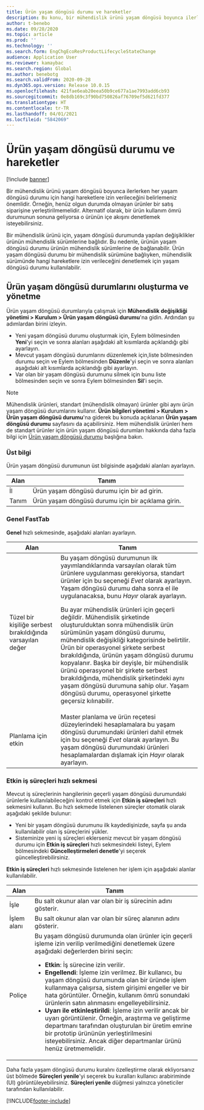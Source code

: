 ```yaml
---
title: Ürün yaşam döngüsü durumu ve hareketler
description: Bu konu, bir mühendislik ürünü yaşam döngüsü boyunca ilerlerken her yaşam döngüsü durumu için hangi hareketlere izin verileceğini nasıl denetleyebileceğinizi açıklamaktadır.
author: t-benebo
ms.date: 09/28/2020
ms.topic: article
ms.prod: ''
ms.technology: ''
ms.search.form: EngChgEcoResProductLifecycleStateChange
audience: Application User
ms.reviewer: kamaybac
ms.search.region: Global
ms.author: benebotg
ms.search.validFrom: 2020-09-28
ms.dyn365.ops.version: Release 10.0.15
ms.openlocfilehash: 421fae6eab20eea50b9ce677a1ae7993add6cb93
ms.sourcegitcommit: 0e8db169c3f90bd750826af76709ef5d621fd377
ms.translationtype: HT
ms.contentlocale: tr-TR
ms.lasthandoff: 04/01/2021
ms.locfileid: "5842069"
---
```

# <a name="product-lifecycle-states-and-transactions"></a>Ürün yaşam döngüsü durumu ve hareketler

[!include [banner](../includes/banner.md)]

Bir mühendislik ürünü yaşam döngüsü boyunca ilerlerken her yaşam döngüsü durumu için hangi hareketlere izin verileceğini belirlemeniz önemlidir. Örneğin, henüz olgun durumda olmayan ürünler bir satış siparişine yerleştirilmemelidir. Alternatif olarak, bir ürün kullanım ömrü durumunun sonuna geliyorsa o ürünün içe akışını denetlemek isteyebilirsiniz.

Bir mühendislik ürünü için, yaşam döngüsü durumunda yapılan değişiklikler ürünün mühendislik sürümlerine bağlıdır. Bu nedenle, ürünün yaşam döngüsü durumu ürünün mühendislik sürümlerine de bağlanabilir. Ürün yaşam döngüsü durumu bir mühendislik sürümüne bağlıyken, mühendislik sürümünde hangi hareketlere izin verileceğini denetlemek için yaşam döngüsü durumu kullanılabilir.

## <a name="create-and-manage-product-lifecycle-states"></a>Ürün yaşam döngüsü durumlarını oluşturma ve yönetme

Ürün yaşam döngüsü durumlarıyla çalışmak için **Mühendislik değişikliği yönetimi \> Kurulum \> Ürün yaşam döngüsü durumu**'na gidin. Ardından şu adımlardan birini izleyin.

- Yeni yaşam döngüsü durumu oluşturmak için, Eylem bölmesinden **Yeni**'yi seçin ve sonra alanları aşağıdaki alt kısımlarda açıklandığı gibi ayarlayın.
- Mevcut yaşam döngüsü durumlarını düzenlemek için,liste bölmesinden durumu seçin ve Eylem bölmesinden **Düzenle**'yi seçin ve sonra alanları aşağıdaki alt kısımlarda açıklandığı gibi ayarlayın.
- Var olan bir yaşam döngüsü durumunu silmek için bunu liste bölmesinden seçin ve sonra Eylem bölmesinden **Sil**'i seçin.

> [!NOTE]
> Mühendislik ürünleri, standart (mühendislik olmayan) ürünler gibi aynı ürün yaşam döngüsü durumlarını kullanır. **Ürün bilgileri yönetimi \> Kurulum \> Ürün yaşam döngüsü durumu**'na giderek bu konuda açıklanan **Ürün yaşam döngüsü durumu** sayfasını da açabilirsiniz. Hem mühendislik ürünleri hem de standart ürünler için ürün yaşam döngüsü durumları hakkında daha fazla bilgi için [Ürün yaşam döngüsü durumu](../pim/product-lifecycle.md) başlığına bakın.

### <a name="header"></a>Üst bilgi

Ürün yaşam döngüsü durumunun üst bilgisinde aşağıdaki alanları ayarlayın.

| Alan | Tanım |
|---|---|
| İl | Ürün yaşam döngüsü durumu için bir ad girin. |
| Tanım | Ürün yaşam döngüsü durumu için bir açıklama girin. |

### <a name="general-fasttab"></a>Genel FastTab

**Genel** hızlı sekmesinde, aşağıdaki alanları ayarlayın.

| Alan | Tanım |
|---|---|
| Tüzel bir kişiliğe serbest bırakıldığında varsayılan değer | Bu yaşam döngüsü durumunun ilk yayımlandıklarında varsayılan olarak tüm ürünlere uygulanması gerekiyorsa, standart ürünler için bu seçeneği *Evet* olarak ayarlayın. Yaşam döngüsü durumu daha sonra el ile uygulanacaksa, bunu *Hayır* olarak ayarlayın.<p>Bu ayar mühendislik ürünleri için geçerli değildir. Mühendislik şirketinde oluşturulduktan sonra mühendislik ürün sürümünün yaşam döngüsü durumu, mühendislik değişikliği kategorisinde belirtilir. Ürün bir operasyonel şirkete serbest bırakıldığında, ürünün yaşam döngüsü durumu kopyalanır. Başka bir deyişle, bir mühendislik ürünü operasyonel bir şirkete serbest bırakıldığında, mühendislik şirketindeki aynı yaşam döngüsü durumuna sahip olur. Yaşam döngüsü durumu, operasyonel şirkette geçersiz kılınabilir.</p> |
| Planlama için etkin | Master planlama ve ürün reçetesi düzeylerindeki hesaplamalara bu yaşam döngüsü durumundaki ürünleri dahil etmek için bu seçeneği *Evet* olarak ayarlayın. Bu yaşam döngüsü durumundaki ürünleri hesaplamalardan dışlamak için *Hayır* olarak ayarlayın. |

### <a name="enabled-business-processes-fasttab"></a>Etkin iş süreçleri hızlı sekmesi

Mevcut iş süreçlerinin hangilerinin geçerli yaşam döngüsü durumundaki ürünlerle kullanılabileceğini kontrol etmek için **Etkin iş süreçleri** hızlı sekmesini kullanın. Bu hızlı sekmede listelenen süreçler otomatik olarak aşağıdaki şekilde bulunur:

- Yeni bir yaşam döngüsü durumunu ilk kaydedişinizde, sayfa şu anda kullanılabilir olan iş süreçlerini yükler.
- Sisteminize yeni iş süreçleri eklerseniz mevcut bir yaşam döngüsü durumu için **Etkin iş süreçleri** hızlı sekmesindeki listeyi, Eylem bölmesindeki **Güncelleştirmeleri denetle**'yi seçerek güncelleştirebilirsiniz.

**Etkin iş süreçleri** hızlı sekmesinde listelenen her işlem için aşağıdaki alanlar kullanılabilir.

| Alan | Tanım |
|---|---|
| İşle | Bu salt okunur alan var olan bir iş sürecinin adını gösterir. |
| İşlem alanı | Bu salt okunur alan var olan bir süreç alanının adını gösterir. |
| Poliçe | Bu yaşam döngüsü durumunda olan ürünler için geçerli işleme izin verilip verilmediğini denetlemek üzere aşağıdaki değerlerden birini seçin:<ul><li>**Etkin**: İş sürecine izin verilir.</li><li>**Engellendi**: İşleme izin verilmez. Bir kullanıcı, bu yaşam döngüsü durumunda olan bir üründe işlem kullanmaya çalışırsa, sistem girişimi engeller ve bir hata görüntüler. Örneğin, kullanım ömrü sonundaki ürünlerin satın alınmasını engelleyebilirsiniz.</li><li>**Uyarı ile etkinleştirildi**: İşleme izin verilir ancak bir uyarı görüntülenir. Örneğin, araştırma ve geliştirme departmanı tarafından oluşturulan bir üretim emrine bir prototip ürününün yerleştirilmesini isteyebilirsiniz. Ancak diğer departmanlar ürünü henüz üretmemelidir.</li></ul> |

Daha fazla yaşam döngüsü durumu kuralını özelleştirme olarak ekliyorsanız üst bölmede **Süreçleri yenile**'yi seçerek bu kuralları kullanıcı arabiriminde (UI) görüntüleyebilirsiniz. **Süreçleri yenile** düğmesi yalnızca yöneticiler tarafından kullanılabilir.


[!INCLUDE[footer-include](../../includes/footer-banner.md)]